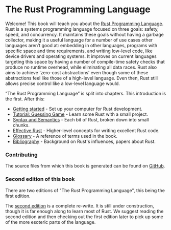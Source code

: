 # The Rust Programming Language

Welcome! This book will teach you about the [Rust Programming Language][rust].
Rust is a systems programming language focused on three goals: safety, speed,
and concurrency. It maintains these goals without having a garbage collector,
making it a useful language for a number of use cases other languages aren’t
good at: embedding in other languages, programs with specific space and time
requirements, and writing low-level code, like device drivers and operating
systems. It improves on current languages targeting this space by having a
number of compile-time safety checks that produce no runtime overhead, while
eliminating all data races. Rust also aims to achieve ‘zero-cost abstractions’
even though some of these abstractions feel like those of a high-level language.
Even then, Rust still allows precise control like a low-level language would.

[rust]: https://www.rust-lang.org

“The Rust Programming Language” is split into chapters. This introduction
is the first. After this:

* [Getting started][gs] - Set up your computer for Rust development.
* [Tutorial: Guessing Game][gg] - Learn some Rust with a small project.
* [Syntax and Semantics][ss] - Each bit of Rust, broken down into small chunks.
* [Effective Rust][er] - Higher-level concepts for writing excellent Rust code.
* [Glossary][gl] - A reference of terms used in the book.
* [Bibliography][bi] - Background on Rust's influences, papers about Rust.

[gs]: getting-started.html
[gg]: guessing-game.html
[er]: effective-rust.html
[ss]: syntax-and-semantics.html
[gl]: glossary.html
[bi]: bibliography.html

### Contributing

The source files from which this book is generated can be found on
[GitHub][book].

### Second edition of this book

There are two editions of "The Rust Programming Language", this being the
first edition.

The [second edition][second-edition] is a complete re-write. It is still under
construction, though it is far enough along to learn most of Rust. We suggest
reading the second edition and then checking out the first edition later to pick
up some of the more esoteric parts of the language.

[book]: https://github.com/rust-lang/book/tree/master/first-edition/src
[second-edition]: ../second-edition/index.html
